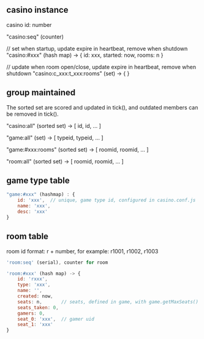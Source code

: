 ## casino instance ##

casino id: number

"casino:seq" (counter)

// set when startup, update expire in heartbeat, remove when shutdown
"casino:#xxx" (hash map) -> {
	id: xxx,
	started: now,
	rooms: n
}

// update when room open/close, update expire in heartbeat, remove when shutdown
"casino:c_xxx:t_xxx:rooms" (set) -> {
}

## group maintained ##

The sorted set are scored and updated in tick(), and outdated members can be removed in tick().

"casino:all" (sorted set) -> [ id, id, ... ]

"game:all" (set) -> [ typeid, typeid, ... ]

"game:#xxx:rooms" (sorted set) -> [ roomid, roomid, ... ]

"room:all" (sorted set) -> [ roomid, roomid, ... ]

## game type table ##

```javascript
"game:#xxx" (hashmap) : {
	id: 'xxx',	// unique, game type id, configured in casino.conf.js
	name: 'xxx',
	desc: 'xxx'
}
```

## room table ##

room id format: r + number, for example: r1001, r1002, r1003

```javascript
'room:seq' (serial), counter for room

'room:#xxx' (hash map) -> {
	id: 'rxxx',
	type: 'xxx',
	name: '',
	created: now,
	seats: n,		// seats, defined in game, with game.getMaxSeats()
	seats_taken: 0,
	gamers: 0,
	seat_0: 'xxx',	// gamer uid
	seat_1: 'xxx'
}

```

